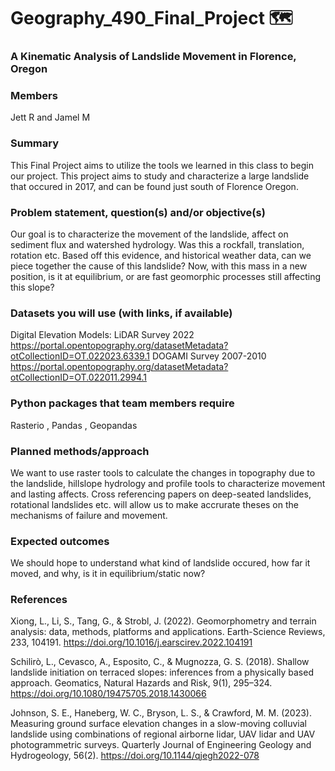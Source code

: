 # Geography_490_Final_Project  🗺️

### A Kinematic Analysis of Landslide Movement in Florence, Oregon

### Members
Jett R and Jamel M

### Summary
This Final Project aims to utilize the tools we learned in this class to begin our project. This project aims to study and characterize a large landslide that occured in 2017, and can be found just south of Florence Oregon.

### Problem statement, question(s) and/or objective(s)
Our goal is to characterize the movement of the landslide, affect on sediment flux and watershed hydrology. Was this a rockfall, translation, rotation etc.
Based off this evidence, and historical weather data, can we piece together the cause of this landslide? Now, with this mass in a new position, is it at
equilibrium, or are fast geomorphic processes still affecting this slope?

### Datasets you will use (with links, if available)
Digital Elevation Models:
LiDAR Survey 2022
https://portal.opentopography.org/datasetMetadata?otCollectionID=OT.022023.6339.1
DOGAMI Survey 2007-2010
https://portal.opentopography.org/datasetMetadata?otCollectionID=OT.022011.2994.1

### Python packages that team members require
Rasterio , Pandas , Geopandas

### Planned methods/approach
We want to use raster tools to calculate the changes in topography due to the landslide, hillslope hydrology and profile tools to characterize movement and lasting affects. Cross referencing papers on deep-seated landslides, rotational landslides etc. will allow us to make accrurate theses on the mechanisms of failure and movement.

### Expected outcomes
We should hope to understand what kind of landslide occured, how far it moved, and why, is it in equilibrium/static now? 

### References
Xiong, L., Li, S., Tang, G., & Strobl, J. (2022). Geomorphometry and terrain analysis: data, methods, platforms and applications. Earth-Science Reviews, 233, 104191. https://doi.org/10.1016/j.earscirev.2022.104191

Schilirò, L., Cevasco, A., Esposito, C., & Mugnozza, G. S. (2018). Shallow landslide initiation on terraced slopes: inferences from a physically based approach. Geomatics, Natural Hazards and Risk, 9(1), 295–324. https://doi.org/10.1080/19475705.2018.1430066

Johnson, S. E., Haneberg, W. C., Bryson, L. S., & Crawford, M. M. (2023). Measuring ground surface elevation changes in a slow-moving colluvial landslide using combinations of regional airborne lidar, UAV lidar and UAV photogrammetric surveys. Quarterly Journal of Engineering Geology and Hydrogeology, 56(2). https://doi.org/10.1144/qjegh2022-078

‌‌
‌
